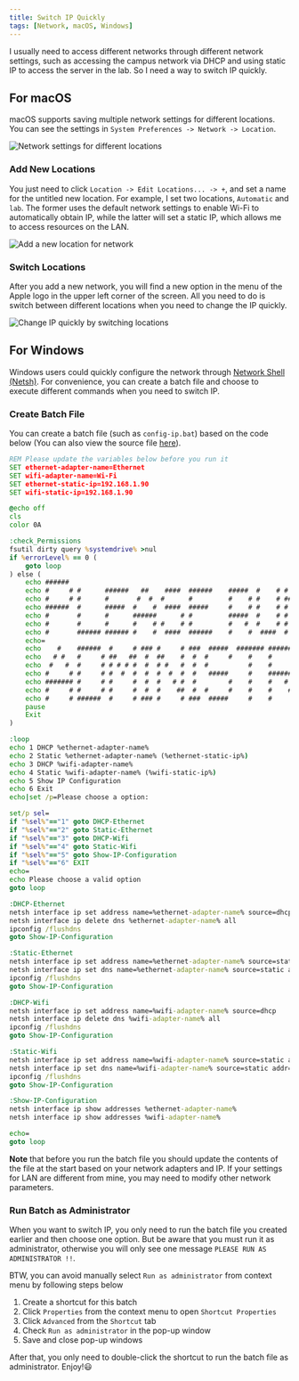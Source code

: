 ```yaml
---
title: Switch IP Quickly
tags: [Network, macOS, Windows]
---
```


I usually need to access different networks through different network settings, such as accessing the campus network via DHCP and using static IP to access the server in the lab. So I need a way to switch IP quickly.

## For macOS

macOS supports saving multiple network settings for different locations. You can see the settings in `System Preferences -> Network -> Location`.

![Network settings for different locations](https://lynn9388.github.io/images/post/Network_settings_for_different_locations.png)

### Add New Locations

You just need to click `Location -> Edit Locations... -> +`, and set a name for the untitled new location. For example, I set two locations, `Automatic` and `lab`. The former uses the default network settings to enable Wi-Fi to automatically obtain IP, while the latter will set a static IP, which allows me to access resources on the LAN.

![Add a new location for network](https://lynn9388.github.io/images/post/Add_a_new_location_for_network.png)

### Switch Locations

After you add a new network, you will find a new option in the menu of the Apple logo in the upper left corner of the screen. All you need to do is switch between different locations when you need to change the IP quickly.

![Change IP quickly by switching locations](https://lynn9388.github.io/images/post/Change_IP_quickly_by_switching_locations.png)

## For Windows

Windows users could quickly configure the network through [Network Shell (Netsh)](https://docs.microsoft.com/en-us/windows-server/networking/technologies/netsh/netsh). For convenience, you can create a batch file and choose to execute different commands when you need to switch IP.

### Create Batch File

You can create a batch file (such as `config-ip.bat`) based on the code below (You can also view the source file [here](https://github.com/lynn9388/script-tools/blob/master/windows/config-ip.bat)).

```bat
REM Please update the variables below before you run it
SET ethernet-adapter-name=Ethernet
SET wifi-adapter-name=Wi-Fi
SET ethernet-static-ip=192.168.1.90
SET wifi-static-ip=192.168.1.90

@echo off
cls
color 0A

:check_Permissions
fsutil dirty query %systemdrive% >nul
if %errorLevel% == 0 (
    goto loop
) else (
    echo ######
    echo #     # #      ######   ##    ####  ######    #####  #    # #    #      ##    ####
    echo #     # #      #       #  #  #      #         #    # #    # ##   #     #  #  #
    echo ######  #      #####  #    #  ####  #####     #    # #    # # #  #    #    #  ####
    echo #       #      #      ######      # #         #####  #    # #  # #    ######      #
    echo #       #      #      #    # #    # #         #   #  #    # #   ##    #    # #    #
    echo #       ###### ###### #    #  ####  ######    #    #  ####  #    #    #    #  ####
    echo=
    echo    #    ######  #     # ### #     # ###  #####  ####### ######     #    ####### ####### ######     ### ###
    echo   # #   #     # ##   ##  #  ##    #  #  #     #    #    #     #   # #      #    #     # #     #    ### ###
    echo  #   #  #     # # # # #  #  # #   #  #  #          #    #     #  #   #     #    #     # #     #    ### ###
    echo #     # #     # #  #  #  #  #  #  #  #   #####     #    ######  #     #    #    #     # ######      #   #
    echo ####### #     # #     #  #  #   # #  #        #    #    #   #   #######    #    #     # #   #
    echo #     # #     # #     #  #  #    ##  #  #     #    #    #    #  #     #    #    #     # #    #     ### ###
    echo #     # ######  #     # ### #     # ###  #####     #    #     # #     #    #    ####### #     #    ### ###
    pause
    Exit
)

:loop
echo 1 DHCP %ethernet-adapter-name%
echo 2 Static %ethernet-adapter-name% (%ethernet-static-ip%)
echo 3 DHCP %wifi-adapter-name%
echo 4 Static %wifi-adapter-name% (%wifi-static-ip%)
echo 5 Show IP Configuration
echo 6 Exit
echo|set /p=Please choose a option:

set/p sel=
if "%sel%"=="1" goto DHCP-Ethernet
if "%sel%"=="2" goto Static-Ethernet
if "%sel%"=="3" goto DHCP-Wifi
if "%sel%"=="4" goto Static-Wifi
if "%sel%"=="5" goto Show-IP-Configuration
if "%sel%"=="6" EXIT
echo=
echo Please choose a valid option
goto loop

:DHCP-Ethernet
netsh interface ip set address name=%ethernet-adapter-name% source=dhcp
netsh interface ip delete dns %ethernet-adapter-name% all
ipconfig /flushdns
goto Show-IP-Configuration

:Static-Ethernet
netsh interface ip set address name=%ethernet-adapter-name% source=static addr=%ethernet-static-ip% mask=255.255.255.0 gateway=192.168.1.1
netsh interface ip set dns name=%ethernet-adapter-name% source=static addr=192.168.1.1
ipconfig /flushdns
goto Show-IP-Configuration

:DHCP-Wifi
netsh interface ip set address name=%wifi-adapter-name% source=dhcp
netsh interface ip delete dns %wifi-adapter-name% all
ipconfig /flushdns
goto Show-IP-Configuration

:Static-Wifi
netsh interface ip set address name=%wifi-adapter-name% source=static addr=%wifi-static-ip% mask=255.255.255.0 gateway=192.168.1.1
netsh interface ip set dns name=%wifi-adapter-name% source=static addr=192.168.1.1
ipconfig /flushdns
goto Show-IP-Configuration

:Show-IP-Configuration
netsh interface ip show addresses %ethernet-adapter-name%
netsh interface ip show addresses %wifi-adapter-name%

echo=
goto loop
```

**Note** that before you run the batch file you should update the contents of the file at the start based on your network adapters and IP. If your settings for LAN are different from mine, you may need to modify other network parameters.

### Run Batch as Administrator

When you want to switch IP, you only need to run the batch file you created earlier and then choose one option. But be aware that you must run it as administrator, otherwise you will only see one message `PLEASE RUN AS ADMINISTRATOR !!`.

BTW, you can avoid manually select `Run as administrator` from context menu by following steps below

1. Create a shortcut for this batch
1. Click `Properties` from the context menu to open `Shortcut Properties`
1. Click `Advanced` from the `Shortcut` tab
1. Check `Run as administrator` in the pop-up window
1. Save and close pop-up windows

After that, you only need to double-click the shortcut to run the batch file as administrator. Enjoy!😃
